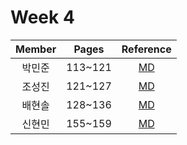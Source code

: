 # Week 4

| Member | Pages | Reference |
| :---: | :---: | :---: |
| 박민준 | 113~121 | [MD](baehyunsol.md) |
| 조성진 | 121~127 | [MD](sungjin.md) |
| 배현솔 | 128~136 | [MD](hyunmin.md) |
| 신현민 | 155~159 | [MD](minjun.md) |
